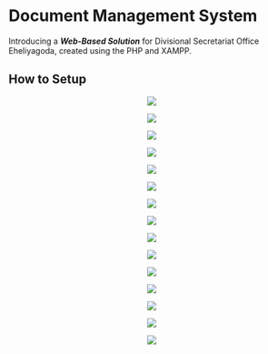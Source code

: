 # Document Management System 

Introducing a _**Web-Based Solution**_ for Divisional Secretariat Office Eheliyagoda, created using the PHP and XAMPP. 

## How to Setup

<p align="center">
  <img src="https://user-images.githubusercontent.com/38396435/225900717-84599ee4-ddca-4745-be1f-b698979867c6.png">
</p>


<p align="center">
  <img src="https://user-images.githubusercontent.com/38396435/225900808-d653e8ef-4242-4180-b2b0-b03470857b8f.png">
</p>


<p align="center">
  <img src="https://user-images.githubusercontent.com/38396435/225900873-5b44d9af-aef1-4e48-8c3e-b10a30e0e293.png">
</p>


<p align="center">
  <img src="https://user-images.githubusercontent.com/38396435/225900943-4103731a-249a-48b3-b3eb-ff729d6de27a.png">
</p>


<p align="center">
  <img src="https://user-images.githubusercontent.com/38396435/225901070-cd3791c5-7672-4636-a0eb-d99ccd166321.png">
</p>


<p align="center">
  <img src="https://user-images.githubusercontent.com/38396435/225901108-2b42a840-b2da-4858-bb0c-f8f29e65e459.png">
</p>


<p align="center">
  <img src="https://user-images.githubusercontent.com/38396435/225907244-d233bb7a-f4a9-4b87-8a43-0aca859b349f.png">
</p>


<p align="center">
  <img src="https://user-images.githubusercontent.com/38396435/225907327-e087e84b-033a-426d-9406-bde298a077be.png">
</p>


<p align="center">
  <img src="https://user-images.githubusercontent.com/38396435/225907354-735c3381-90e0-4ca3-baa1-8d392ab7c94f.png">
</p>


<p align="center">
  <img src="https://user-images.githubusercontent.com/38396435/225907383-92b68179-e230-4f0b-abea-11d18a0b4add.png">
</p>


<p align="center">
  <img src="https://user-images.githubusercontent.com/38396435/225907430-8f594f5a-abc3-4f5a-bfe2-cf621adda4c3.png">
</p>


<p align="center">
  <img src="https://user-images.githubusercontent.com/38396435/225907462-a040363d-6c60-4c6d-9506-aec81f93a9e0.png">
</p>


<p align="center">
  <img src="https://user-images.githubusercontent.com/38396435/225907527-3fcc1cf0-b993-4f30-ae4b-d887f3a95512.png">
</p>


<p align="center">
  <img src="https://user-images.githubusercontent.com/38396435/225907549-6beb6d00-6f50-4171-8e7e-f67a0c1617c7.png">
</p>


<p align="center">
  <img src="https://user-images.githubusercontent.com/38396435/225907585-a86563eb-8c76-42ca-93c0-5086a54960b0.png">
</p>

